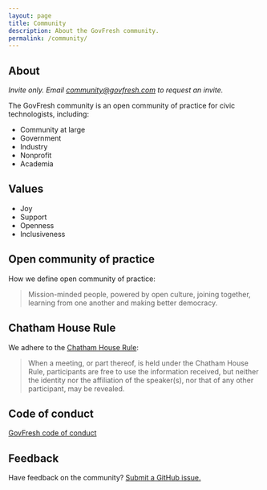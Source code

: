 ```yaml
---
layout: page
title: Community
description: About the GovFresh community.
permalink: /community/
---
```


## About

*Invite only. Email <community@govfresh.com> to request an invite.*

The GovFresh community is an open community of practice for civic technologists, including:

* Community at large
* Government
* Industry
* Nonprofit
* Academia

## Values

* Joy
* Support
* Openness
* Inclusiveness

## Open community of practice

How we define open community of practice:

> Mission-minded people, powered by open culture, joining together, learning from one another and making better democracy.

## Chatham House Rule

We adhere to the [Chatham House Rule](https://en.wikipedia.org/wiki/Chatham_House_Rule):

> When a meeting, or part thereof, is held under the Chatham House Rule, participants are free to use the information received, but neither the identity nor the affiliation of the speaker(s), nor that of any other participant, may be revealed.

## Code of conduct

[GovFresh code of conduct](/conduct/)

## Feedback

Have feedback on the community? [Submit a GitHub issue.](
https://github.com/govfresh/govfresh.github.io/issues/new?assignees=&labels=general&template=general.md&title=)